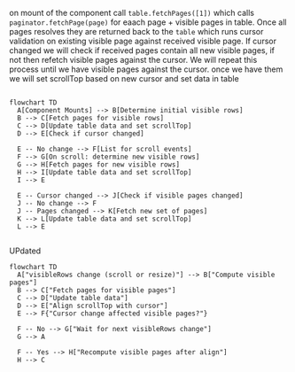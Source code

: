 on mount of the component call `table.fetchPages([1])` which calls `paginator.fetchPage(page)` for eaach page + visible pages in table.
Once all pages resolves they are returned back to the `table` which runs cursor validation on
existing visible page against received visible page. If cursor changed we will check if received pages contain all
new visible pages, if not then refetch visible pages against the cursor. We will repeat this process until we have
visible pages against the cursor. once we have them we will set scrollTop based on new cursor and set data in table

```mermaid

flowchart TD
  A[Component Mounts] --> B[Determine initial visible rows]
  B --> C[Fetch pages for visible rows]
  C --> D[Update table data and set scrollTop]
  D --> E[Check if cursor changed]

  E -- No change --> F[List for scroll events]
  F --> G[On scroll: determine new visible rows]
  G --> H[Fetch pages for new visible rows]
  H --> I[Update table data and set scrollTop]
  I --> E

  E -- Cursor changed --> J[Check if visible pages changed]
  J -- No change --> F
  J -- Pages changed --> K[Fetch new set of pages]
  K --> L[Update table data and set scrollTop]
  L --> E


```

UPdated

```mermaid
flowchart TD
  A["visibleRows change (scroll or resize)"] --> B["Compute visible pages"]
  B --> C["Fetch pages for visible pages"]
  C --> D["Update table data"]
  D --> E["Align scrollTop with cursor"]
  E --> F{"Cursor change affected visible pages?"}

  F -- No --> G["Wait for next visibleRows change"]
  G --> A

  F -- Yes --> H["Recompute visible pages after align"]
  H --> C
```
